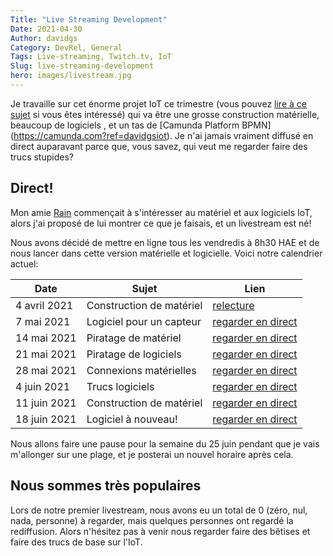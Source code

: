 ```yaml
---
Title: "Live Streaming Development"
Date: 2021-04-30
Author: davidgs
Category: DevRel, General
Tags: Live-streaming, Twitch.tv, IoT
Slug: live-streaming-development
hero: images/livestream.jpg
---
```


Je travaille sur cet énorme projet IoT ce trimestre (vous pouvez [lire à ce sujet](/posts/category/camunda/iot-project) si vous êtes intéressé) qui va être une grosse construction matérielle, beaucoup de logiciels , et un tas de [Camunda Platform BPMN] (https://camunda.com?ref=davidgsiot). Je n'ai jamais vraiment diffusé en direct auparavant parce que, vous savez, qui veut me regarder faire des trucs stupides?

## Direct!

Mon amie [Rain](https://twitter.com/rainleander) commençait à s'intéresser au matériel et aux logiciels IoT, alors j'ai proposé de lui montrer ce que je faisais, et un livestream est né!

Nous avons décidé de mettre en ligne tous les vendredis à 8h30 HAE et de nous lancer dans cette version matérielle et logicielle. Voici notre calendrier actuel:

| Date | Sujet | Lien |
| ------ | ------- | ------ |
| 4 avril 2021 | Construction de matériel | [relecture](https://www.twitch.tv/videos/1005977038) |
| 7 mai 2021 | Logiciel pour un capteur | [regarder en direct](https://twitch.tv/davidgsiot) |
| 14 mai 2021 | Piratage de matériel | [regarder en direct](https://twitch.tv/davidgsiot) |
| 21 mai 2021 | Piratage de logiciels | [regarder en direct](https://twitch.tv/davidgsiot) |
| 28 mai 2021 | Connexions matérielles | [regarder en direct](https://twitch.tv/davidgsiot) |
| 4 juin 2021 | Trucs logiciels | [regarder en direct](https://twitch.tv/davidgsiot) |
| 11 juin 2021 | Construction de matériel | [regarder en direct](https://twitch.tv/davidgsiot) |
| 18 juin 2021 | Logiciel à nouveau! | [regarder en direct](https://twitch.tv/davidgsiot) |

Nous allons faire une pause pour la semaine du 25 juin pendant que je vais m'allonger sur une plage, et je posterai un nouvel horaire après cela.

## Nous sommes très populaires

Lors de notre premier livestream, nous avons eu un total de 0 (zéro, nul, nada, personne) à regarder, mais quelques personnes ont regardé la rediffusion. Alors n'hésitez pas à venir nous regarder faire des bêtises et faire des trucs de base sur l'IoT.
